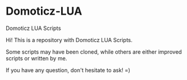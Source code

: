 # Domoticz-LUA
Domoticz LUA Scripts

Hi! This is a repository with Domoticz LUA Scripts.

Some scripts may have been cloned, while others are either improved scripts or written by me.

If you have any question, don't hesitate to ask! =)
